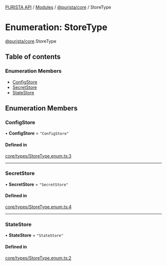 [PURISTA API](../README.md) / [Modules](../modules.md) / [@purista/core](../modules/purista_core.md) / StoreType

# Enumeration: StoreType

[@purista/core](../modules/purista_core.md).StoreType

## Table of contents

### Enumeration Members

- [ConfigStore](purista_core.StoreType.md#configstore)
- [SecretStore](purista_core.StoreType.md#secretstore)
- [StateStore](purista_core.StoreType.md#statestore)

## Enumeration Members

### ConfigStore

• **ConfigStore** = ``"ConfigStore"``

#### Defined in

[core/types/StoreType.enum.ts:3](https://github.com/puristajs/purista/blob/master/packages/core/src/core/types/StoreType.enum.ts#L3)

___

### SecretStore

• **SecretStore** = ``"SecretStore"``

#### Defined in

[core/types/StoreType.enum.ts:4](https://github.com/puristajs/purista/blob/master/packages/core/src/core/types/StoreType.enum.ts#L4)

___

### StateStore

• **StateStore** = ``"StateStore"``

#### Defined in

[core/types/StoreType.enum.ts:2](https://github.com/puristajs/purista/blob/master/packages/core/src/core/types/StoreType.enum.ts#L2)

